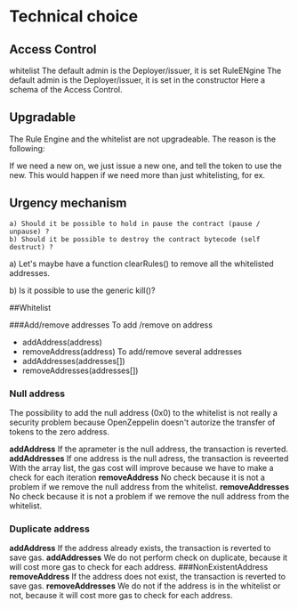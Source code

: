 # Technical choice

## Access Control
whitelist 
The default admin is the Deployer/issuer, it is set 
RuleENgine
The default admin is the Deployer/issuer, it is set in the constructor
Here a schema of the Access Control.

## Upgradable
The Rule Engine and the whitelist are not upgradeable. The reason is the following:

If we need a new on, we just issue a new one, and tell the token to use the new. This would happen if we need more than just whitelisting, for ex.
 
## Urgency mechanism
    a) Should it be possible to hold in pause the contract (pause / unpause) ?
    b) Should it be possible to destroy the contract bytecode (self destruct) ?

a) Let's maybe have a function clearRules() to remove all the whitelisted addresses.

b) Is it possible to use the generic kill()?

##Whitelist
 
###Add/remove addresses
To add /remove on address
* addAddress(address)
* removeAddress(address)
To add/remove several addresses
* addAddresses(addresses[])
* removeAddresses(addresses[])
### Null address
The possibility to add the null address (0x0) to the whitelist is not really a security problem because OpenZeppelin doesn't autorize the transfer of tokens to the zero address.

**addAddress**
If the aprameter is the null address, the transaction is reverted.
**addAddresses**
If one address is the null adress, the transaction is reveerted
With the array list, the gas cost will improve because we have to make a check for each iteration
**removeAddress**
No check because it is not a problem if we remove the null address from the whitelist.
**removeAddresses**
No check because it is not a problem if we remove the null address from the whitelist.

### Duplicate address

**addAddress**
If the address already exists, the transaction is reverted to save gas.
**addAddresses**
We do not perform check on duplicate, because it will cost more gas to check for each address. 
###NonExistentAddress
**removeAddress**
If the address does not exist, the transaction is reverted to save gas.
**removeAddresses**
We do not if the address is in the whitelist or not, because it will cost more gas to check for each address. 

